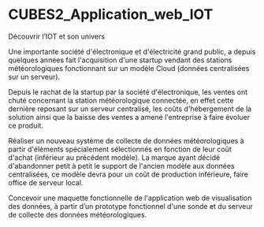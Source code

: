 # CUBES2_Application_web_IOT
Découvrir l’IOT et son univers

Une importante société d'électronique et d'électricité grand public, a depuis quelques années fait l'acquisition d'une startup vendant des stations météorologiques fonctionnant sur un modèle Cloud (données centralisées sur un serveur).

Depuis le rachat de la startup par la société d'électronique, les ventes ont chuté concernant la station météorologique connectée, en effet cette dernière reposant sur un serveur centralisé, les coûts d'hébergement de la solution ainsi que la baisse des ventes a amené l'entreprise à faire évoluer ce produit.

Réaliser un nouveau système de collecte de données météorologiques à partir d'éléments spécialement sélectionnés en fonction de leur coût d'achat (inférieur au précédent modèle).
La marque ayant décidé d'abandonner petit à petit le support de l'ancien modèle aux données centralisées, ce modèle devra pour un coût de production inférieure, faire office de serveur local.

Concevoir une maquette fonctionnelle de l'application web de visualisation des données, à partir d’un prototype fonctionnel d'une sonde et du serveur de collecte des données météorologiques.
